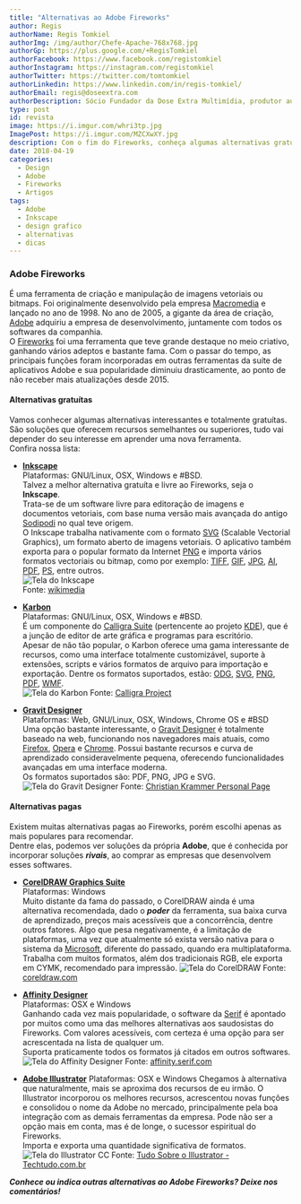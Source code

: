 ```yaml
---
title: "Alternativas ao Adobe Fireworks"
author: Regis
authorName: Regis Tomkiel
authorImg: /img/author/Chefe-Apache-768x768.jpg
authorGp: https://plus.google.com/+RegisTomkiel
authorFacebook: https://www.facebook.com/registomkiel
authorInstagram: https://instagram.com/registomkiel
authorTwitter: https://twitter.com/tomtomkiel
authorLinkedin: https://www.linkedin.com/in/regis-tomkiel/
authorEmail: regis@doseextra.com
authorDescription: Sócio Fundador da Dose Extra Multimídia, produtor audiovisual, desenvolvedor web, podcaster, escritor e quando sobra tempo, coleciona videogames e filmes independentes.
type: post
id: revista
image: https://i.imgur.com/whri3tp.jpg
ImagePost: https://i.imgur.com/MZCXwXY.jpg
description: Com o fim do Fireworks, conheça algumas alternativas gratuítas e pagas para o software de manipulação de vetores.
date: 2018-04-19
categories:
  - Design
  - Adobe
  - Fireworks
  - Artigos
tags:
  - Adobe
  - Inkscape
  - design grafico
  - alternativas
  - dicas
---
```


### Adobe Fireworks
É uma ferramenta de criação e manipulação de imagens vetoriais ou bitmaps. Foi originalmente desenvolvido pela empresa [Macromedia](https://pt.wikipedia.org/wiki/Macromedia "Macromedia na Wilipédia") e lançado no ano de 1998. No ano de 2005, a gigante da área de criação, [Adobe](https://www.adobe.com/ "Site institucional da Adobe") adquiriu a empresa de desenvolvimento, juntamente com todos os softwares da companhia.    
O [Fireworks](https://www.adobe.com/br/products/fireworks.html "Software Fireworks") foi uma ferramenta que teve grande destaque no meio criativo, ganhando vários adeptos e bastante fama. Com o passar do tempo, as principais funções foram incorporadas em outras ferramentas da suíte de aplicativos Adobe e sua popularidade diminuiu drasticamente, ao ponto de não receber mais atualizações desde 2015.

#### Alternativas gratuítas

Vamos conhecer algumas alternativas interessantes e totalmente gratuítas. São soluções que oferecem recursos semelhantes ou superiores, tudo vai depender do seu interesse em aprender uma nova ferramenta.   
Confira nossa lista:   

 - **[Inkscape](https://inkscape.org/pt-br/ "Site do Inkscape")**   
Plataformas: GNU/Linux, OSX, Windows e #BSD.   
Talvez a melhor alternativa gratuíta e livre ao Fireworks, seja o **Inkscape**.    
Trata-se de um software livre para editoração de imagens e documentos vetoriais, com base numa versão mais avançada do antigo [Sodipodi](#) no qual teve origem.    
O Inkscape trabalha nativamente com o formato [SVG](https://pt.wikipedia.org/wiki/SVG "Formato de arquivo SVG") (Scalable Vectorial Graphics), um formato aberto de imagens vetoriais. O aplicativo também exporta para o popular formato da Internet [PNG](https://pt.wikipedia.org/wiki/PNG "Formato de arquivo PNG") e importa vários formatos vectoriais ou bitmap, como por exemplo: [TIFF](https://pt.wikipedia.org/wiki/TIFF "Formato de arquivo TIFF"), [GIF](https://pt.wikipedia.org/wiki/GIF "Formato de arquivo GIF"), [JPG](https://pt.wikipedia.org/wiki/JPG "Formato de arquivo JPG"), [AI](https://pt.wikipedia.org/wiki/AI "Formato de arquivo AI"), [PDF](https://pt.wikipedia.org/wiki/PDF "Formato de arquivo PDF"), [PS](https://pt.wikipedia.org/wiki/PostScript "Formato de arquivo PS"), entre outros.   
![Tela do Inkscape](https://upload.wikimedia.org/wikipedia/commons/b/b4/Inkscapepiom1.png)   
Fonte: [wikimedia](https://pt.wikipedia.org/wiki/Inkscape#/media/File:Inkscapepiom1.png)



 - **[Karbon](https://www.calligra.org/karbon/ "Site do projeto" )**   
 Plataformas: GNU/Linux, OSX, Windows e #BSD.   
 É um componente do [Calligra Suite](https://www.calligra.org/ "Site do projeto Calligra") (pertencente ao projeto [KDE](https://br.kde.org/ "Site do KDE Brasil")), que é a junção de editor de arte gráfica e programas para escritório.   
 Apesar de não tão popular, o Karbon oferece uma gama interessante de recursos, como uma interface totalmente customizável, suporte à extensões, scripts e vários formatos de arquivo para importação e exportação. Dentre os formatos suportados, estão: [ODG](https://whatis.techtarget.com/fileformat/ODG-OpenDocument-Graphic "O que é ODG?"), [SVG](https://pt.wikipedia.org/wiki/SVG "Formato de arquivo SVG"), [PNG](https://pt.wikipedia.org/wiki/PNG "Formato de arquivo PNG"), [PDF](https://pt.wikipedia.org/wiki/PDF "Formato de arquivo PDF"), [WMF](https://pt.wikipedia.org/wiki/Windows_Metafile "Formato de arquivo WMF").   
 ![Tela do Karbon](https://www.calligra.org/wp-content/uploads/2009/05/karbon-svg-tiger-448x400.png)
 Fonte: [Calligra Project](https://www.calligra.org/karbon/)   


 - **[Gravit Designer](https://designer.io/ "Site do Gravit")**    
Plataformas: Web, GNU/Linux, OSX, Windows, Chrome OS e #BSD   
Uma opção bastante interessante, o [Gravit Designer](https://designer.io "Site do Gravit Designer") é totalmente baseado na web, funcionando nos navegadores mais atuais, como [Firefox](https://www.mozilla.org/pt-BR/firefox/new/ "baixe o Firefox"), [Opera](https://www.opera.com/pt-br "Baixe o Opera") e [Chrome](https://www.google.com.br/chrome/ "Baixe o Google Chrome"). Possui bastante recursos e curva de aprendizado consideravelmente pequena, oferecendo funcionalidades avançadas em uma interface moderna.   
Os formatos suportados são: PDF, PNG, JPG e SVG.
![Tela do Gravit Designer](https://cdn-images-1.medium.com/max/1400/1*rAQWxzgGND36i8TUNtQouA.png)
Fonte: [Christian Krammer Personal Page](https://medium.com/gravitdesigner/gravit-designer-3-1-just-landed-5a042ee0921f)    


#### Alternativas pagas

Existem muitas alternativas pagas ao Fireworks, porém escolhi apenas as mais populares para recomendar.   
Dentre elas, podemos ver soluções da própria **Adobe**, que é conhecida por incorporar soluções ***rivais***, ao comprar as empresas que desenvolvem esses softwares.   

 - **[CorelDRAW Graphics Suite](https://www.coreldraw.com/en/product/graphic-design-software/ "Site do CorelDRAW")**   
 Plataformas: Windows   
 Muito distante da fama do passado, o CorelDRAW ainda é uma alternativa recomendada, dado o ***poder*** da ferramenta, sua baixa curva de aprendizado, preços mais acessíveis que a concorrência, dentre outros fatores. Algo que pesa negativamente, é a limitação de plataformas, uma vez que atualmente só exista versão nativa para o sistema da [Microsoft](https://www.microsoft.com/pt-br "Site da Microsoft"), diferente do passado, quando era multiplataforma.   
 Trabalha com muitos formatos, além dos tradicionais RGB, ele exporta em CYMK, recomendado para impressão.
 ![Tela do CorelDRAW](https://www.coreldraw.com/static/cdgs/images/free-trials/box-ui-cdgsx2018-large.png)
 Fonte: [coreldraw.com](https://www.coreldraw.com/br/free-trials/)


 - **[Affinity Designer ](https://affinity.serif.com/en-us/designer/ "Software Affinity Designer")**   
 Plataformas: OSX e Windows   
 Ganhando cada vez mais popularidade, o software da [Serif](http://serif.com "Site da empresa Serif") é apontado por muitos como uma das melhores alternativas aos saudosistas do Fireworks. Com valores acessíveis, com certeza é uma opção para ser acrescentada na lista de qualquer um.   
 Suporta praticamente todos os formatos já citados em outros softwares.
 ![Tela do Affinity Designer](https://cdn.serif.com/affinity/img/designer/desktop/1117/tool-of-choice@2x-021120170814--desk.jpg)
 Fonte: [affinity.serif.com](https://affinity.serif.com/en-us/designer/?source=USwebgains&siteid=73669&IsoCode=US&culture=en&&MC=WBGSER02)

  - **[Adobe Illustrator](https://www.adobe.com/products/illustrator.html?red=av "Software Adobe Illustrator")**
Plataformas: OSX e Windows
Chegamos à alternativa que naturalmente, mais se aproxima dos recursos de eu irmão. O Illustrator incorporou os melhores recursos, acrescentou novas funções e consolidou o nome da Adobe no mercado, principalmente pela boa integração com as demais ferramentas da empresa.  Pode não ser a opção mais em conta, mas é de longe, o sucessor espiritual do Fireworks.   
Importa e exporta uma quantidade significativa de formatos.
![Tela do Illustrator CC](http://s2.glbimg.com/LPxuSgf6KM69haf8YNeEcvfoK4g=/0x600/s.glbimg.com/po/tt2/f/original/2013/08/20/ai_3.jpg)
Fonte: [Tudo Sobre o Illustrator - Techtudo.com.br](http://www.techtudo.com.br/tudo-sobre/adobe-illustrator.html)    



***Conhece ou indica outras alternativas ao Adobe Fireworks? Deixe nos comentários!***
